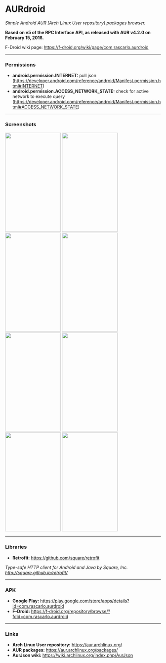 ﻿# AURdroid
*Simple Android AUR [Arch Linux User repository] packages browser.*

**Based on v5 of the RPC Interface API, as released with AUR v4.2.0 on February 15, 2016.**

F-Droid wiki page: https://f-droid.org/wiki/page/com.rascarlo.aurdroid


___
### Permissions
- **android.permission.INTERNET:** pull json (https://developer.android.com/reference/android/Manifest.permission.html#INTERNET)
- **android.permission.ACCESS_NETWORK_STATE:** check for active network to execute query (https://developer.android.com/reference/android/Manifest.permission.html#ACCESS_NETWORK_STATE)


___
### Screenshots
<img src="https://github.com/rascarlo/AURdroid/tree/master/fastlane/metadata/android/en-US/phoneScreenshots/01.png" width="180" height="320" /> <img src="https://github.com/rascarlo/AURdroid/tree/master/fastlane/metadata/android/en-US/phoneScreenshots/02.png" width="180" height="320" />
<img src="https://github.com/rascarlo/AURdroid/tree/master/fastlane/metadata/android/en-US/phoneScreenshots/03.png" width="180" height="320" /> <img src="https://github.com/rascarlo/AURdroid/tree/master/fastlane/metadata/android/en-US/phoneScreenshots/04.png" width="180" height="320" />
<img src="https://github.com/rascarlo/AURdroid/tree/master/fastlane/metadata/android/en-US/phoneScreenshots/05.png" width="180" height="320" /> <img src="https://github.com/rascarlo/AURdroid/tree/master/fastlane/metadata/android/en-US/phoneScreenshots/06.png" width="180" height="320" />
<img src="https://github.com/rascarlo/AURdroid/tree/master/fastlane/metadata/android/en-US/phoneScreenshots/07.png" width="180" height="320" /> <img src="https://github.com/rascarlo/AURdroid/tree/master/fastlane/metadata/android/en-US/phoneScreenshots/08.png" width="180" height="320" />

___
### Libraries
- **Retrofit:** https://github.com/square/retrofit

*Type-safe HTTP client for Android and Java by Square, Inc. http://square.github.io/retrofit/*


___
### APK

- **Google Play:** https://play.google.com/store/apps/details?id=com.rascarlo.aurdroid
- **F-Droid:** https://f-droid.org/repository/browse/?fdid=com.rascarlo.aurdroid


___
### Links
- **Arch Linux User repository:** https://aur.archlinux.org/
- **AUR packages:** https://aur.archlinux.org/packages/
- **AurJson wiki:** https://wiki.archlinux.org/index.php/AurJson
